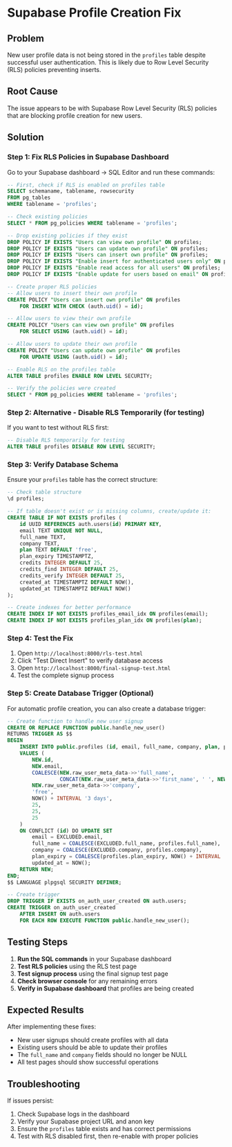 # Supabase Profile Creation Fix

## Problem
New user profile data is not being stored in the `profiles` table despite successful user authentication. This is likely due to Row Level Security (RLS) policies preventing inserts.

## Root Cause
The issue appears to be with Supabase Row Level Security (RLS) policies that are blocking profile creation for new users.

## Solution

### Step 1: Fix RLS Policies in Supabase Dashboard

Go to your Supabase dashboard → SQL Editor and run these commands:

```sql
-- First, check if RLS is enabled on profiles table
SELECT schemaname, tablename, rowsecurity 
FROM pg_tables 
WHERE tablename = 'profiles';

-- Check existing policies
SELECT * FROM pg_policies WHERE tablename = 'profiles';

-- Drop existing policies if they exist
DROP POLICY IF EXISTS "Users can view own profile" ON profiles;
DROP POLICY IF EXISTS "Users can update own profile" ON profiles;
DROP POLICY IF EXISTS "Users can insert own profile" ON profiles;
DROP POLICY IF EXISTS "Enable insert for authenticated users only" ON profiles;
DROP POLICY IF EXISTS "Enable read access for all users" ON profiles;
DROP POLICY IF EXISTS "Enable update for users based on email" ON profiles;

-- Create proper RLS policies
-- Allow users to insert their own profile
CREATE POLICY "Users can insert own profile" ON profiles
    FOR INSERT WITH CHECK (auth.uid() = id);

-- Allow users to view their own profile
CREATE POLICY "Users can view own profile" ON profiles
    FOR SELECT USING (auth.uid() = id);

-- Allow users to update their own profile
CREATE POLICY "Users can update own profile" ON profiles
    FOR UPDATE USING (auth.uid() = id);

-- Enable RLS on the profiles table
ALTER TABLE profiles ENABLE ROW LEVEL SECURITY;

-- Verify the policies were created
SELECT * FROM pg_policies WHERE tablename = 'profiles';
```

### Step 2: Alternative - Disable RLS Temporarily (for testing)

If you want to test without RLS first:

```sql
-- Disable RLS temporarily for testing
ALTER TABLE profiles DISABLE ROW LEVEL SECURITY;
```

### Step 3: Verify Database Schema

Ensure your `profiles` table has the correct structure:

```sql
-- Check table structure
\d profiles;

-- If table doesn't exist or is missing columns, create/update it:
CREATE TABLE IF NOT EXISTS profiles (
    id UUID REFERENCES auth.users(id) PRIMARY KEY,
    email TEXT UNIQUE NOT NULL,
    full_name TEXT,
    company TEXT,
    plan TEXT DEFAULT 'free',
    plan_expiry TIMESTAMPTZ,
    credits INTEGER DEFAULT 25,
    credits_find INTEGER DEFAULT 25,
    credits_verify INTEGER DEFAULT 25,
    created_at TIMESTAMPTZ DEFAULT NOW(),
    updated_at TIMESTAMPTZ DEFAULT NOW()
);

-- Create indexes for better performance
CREATE INDEX IF NOT EXISTS profiles_email_idx ON profiles(email);
CREATE INDEX IF NOT EXISTS profiles_plan_idx ON profiles(plan);
```

### Step 4: Test the Fix

1. Open `http://localhost:8000/rls-test.html`
2. Click "Test Direct Insert" to verify database access
3. Open `http://localhost:8000/final-signup-test.html`
4. Test the complete signup process

### Step 5: Create Database Trigger (Optional)

For automatic profile creation, you can also create a database trigger:

```sql
-- Create function to handle new user signup
CREATE OR REPLACE FUNCTION public.handle_new_user()
RETURNS TRIGGER AS $$
BEGIN
    INSERT INTO public.profiles (id, email, full_name, company, plan, plan_expiry, credits, credits_find, credits_verify)
    VALUES (
        NEW.id,
        NEW.email,
        COALESCE(NEW.raw_user_meta_data->>'full_name', 
                 CONCAT(NEW.raw_user_meta_data->>'first_name', ' ', NEW.raw_user_meta_data->>'last_name')),
        NEW.raw_user_meta_data->>'company',
        'free',
        NOW() + INTERVAL '3 days',
        25,
        25,
        25
    )
    ON CONFLICT (id) DO UPDATE SET
        email = EXCLUDED.email,
        full_name = COALESCE(EXCLUDED.full_name, profiles.full_name),
        company = COALESCE(EXCLUDED.company, profiles.company),
        plan_expiry = COALESCE(profiles.plan_expiry, NOW() + INTERVAL '3 days'),
        updated_at = NOW();
    RETURN NEW;
END;
$$ LANGUAGE plpgsql SECURITY DEFINER;

-- Create trigger
DROP TRIGGER IF EXISTS on_auth_user_created ON auth.users;
CREATE TRIGGER on_auth_user_created
    AFTER INSERT ON auth.users
    FOR EACH ROW EXECUTE FUNCTION public.handle_new_user();
```

## Testing Steps

1. **Run the SQL commands** in your Supabase dashboard
2. **Test RLS policies** using the RLS test page
3. **Test signup process** using the final signup test page
4. **Check browser console** for any remaining errors
5. **Verify in Supabase dashboard** that profiles are being created

## Expected Results

After implementing these fixes:
- New user signups should create profiles with all data
- Existing users should be able to update their profiles
- The `full_name` and `company` fields should no longer be NULL
- All test pages should show successful operations

## Troubleshooting

If issues persist:
1. Check Supabase logs in the dashboard
2. Verify your Supabase project URL and anon key
3. Ensure the `profiles` table exists and has correct permissions
4. Test with RLS disabled first, then re-enable with proper policies